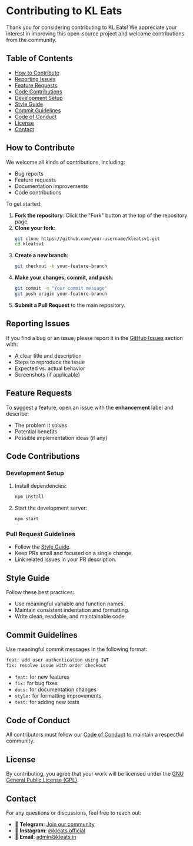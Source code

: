 # Contributing to KL Eats

Thank you for considering contributing to KL Eats! We appreciate your interest in improving this open-source project and welcome contributions from the community.

## Table of Contents
- [How to Contribute](#how-to-contribute)
- [Reporting Issues](#reporting-issues)
- [Feature Requests](#feature-requests)
- [Code Contributions](#code-contributions)
- [Development Setup](#development-setup)
- [Style Guide](#style-guide)
- [Commit Guidelines](#commit-guidelines)
- [Code of Conduct](#code-of-conduct)
- [License](#license)
- [Contact](#contact)

## How to Contribute
We welcome all kinds of contributions, including:
- Bug reports
- Feature requests
- Documentation improvements
- Code contributions

To get started:
1. **Fork the repository**: Click the "Fork" button at the top of the repository page.
2. **Clone your fork**:
   ```sh
   git clone https://github.com/your-username/kleatsv1.git
   cd kleatsv1
   ```
3. **Create a new branch**:
   ```sh
   git checkout -b your-feature-branch
   ```
4. **Make your changes, commit, and push**:
   ```sh
   git commit -m "Your commit message"
   git push origin your-feature-branch
   ```
5. **Submit a Pull Request** to the main repository.

## Reporting Issues
If you find a bug or an issue, please report it in the [GitHub Issues](https://github.com/jashwanth/kleatsv1/issues) section with:
- A clear title and description
- Steps to reproduce the issue
- Expected vs. actual behavior
- Screenshots (if applicable)

## Feature Requests
To suggest a feature, open an issue with the **enhancement** label and describe:
- The problem it solves
- Potential benefits
- Possible implementation ideas (if any)

## Code Contributions
### Development Setup
1. Install dependencies:
   ```sh
   npm install
   ```
2. Start the development server:
   ```sh
   npm start
   ```

### Pull Request Guidelines
- Follow the [Style Guide](#style-guide).
- Keep PRs small and focused on a single change.
- Link related issues in your PR description.

## Style Guide
Follow these best practices:
- Use meaningful variable and function names.
- Maintain consistent indentation and formatting.
- Write clean, readable, and maintainable code.

## Commit Guidelines
Use meaningful commit messages in the following format:
```sh
feat: add user authentication using JWT
fix: resolve issue with order checkout
```
- `feat:` for new features
- `fix:` for bug fixes
- `docs:` for documentation changes
- `style:` for formatting improvements
- `test:` for adding new tests

## Code of Conduct
All contributors must follow our [Code of Conduct](CODE_OF_CONDUCT.md) to maintain a respectful community.

## License
By contributing, you agree that your work will be licensed under the [GNU General Public License (GPL)](LICENSE).

## Contact  
For any questions or discussions, feel free to reach out:  

- 💬 **Telegram**: [Join our community](https://t.me/+X0n_azyktiVmMzI0)  
- 📸 **Instagram**: [@kleats.official](https://www.instagram.com/kleats.official/)  
- 📧 **Email**: [admin@kleats.in](mailto:admin@kleats.in)  
